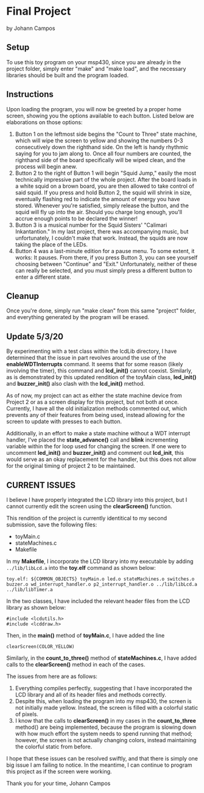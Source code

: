 # Final Project

by Johann Campos

## Setup

To use this toy program on your msp430, since you are already in the project
folder, simply enter "make" and "make load", and the necessary libraries
should be built and the program loaded.

## Instructions

Upon loading the program, you will now be greeted by a proper home screen,
showing you the options available to each button. Listed below are
elaborations on those options:

1. Button 1 on the leftmost side begins the "Count to Three" state machine,
which will wipe the screen to yellow and showing the numbers 0-3 consecutively
down the righthand side. On the left is handy rhythmic saying for you to jam
along to. Once all four numbers are counted, the righthand side of the board
specifically will be wiped clean, and the process will begin anew.
2. Button 2 to the right of Button 1 will begin "Squid Jump," easily the most
technically impressive part of the whole project. After the board loads in a white
squid on a brown board, you are then allowed to take control of said squid. If
you press and hold Button 2, the squid will shrink in size, eventually
flashing red to indicate the amount of energy you have stored. Whenever you're
satisfied, simply release the button, and the squid will fly up into the
air. Should you charge long enough, you'll accrue enough points to be declared
the winner!
3. Button 3 is a musical number for the Squid Sisters' "Calimari
Inkantantion." In my last project, there was accompanying music, but
unfortunately, I couldn't make that work. Instead, the squids are now taking
the place of the LEDs.
4. Button 4 was a last-minute edition for a pause menu. To some extent, it
works: It pauses. From there, if you press Button 3, you can see yourself
choosing between "Continue" and "Exit." Unfortunately, neither of these can
really be selected, and you must simply press a different button to enter a
different state.

## Cleanup

Once you're done, simply run "make clean" from this same "project" folder, and
everything generated by the program will be erased.

## Update 5/3/20

By experimenting with a test class within the lcdLib directory, I have
determined that the issue in part revolves around the use of the
**enableWDTInterrupts** command. It seems that for some reason (likely involving the
timer), this command and **lcd_init()** cannot coexist. Similarly, as is
demonstrated by this updated rendition of the toyMain class, **led_init()**
and **buzzer_init()** also clash with the **lcd_init()** method.

As of now, my project can act as either the state machine device from Project
2 or as a screen display for this project, but not both at once. Currently, I
have all the old initialization methods commented out, which prevents any of
their features from being used, instead allowing for the screen to update with
presses to each button.

Additionally, in an effort to make a state machine without a WDT interrupt
handler, I've placed the **state_advance()** call and **blink** incrementing
variable within the for loop used for changing the screen. If one were to
uncomment **led_init()** and **buzzer_init()** and comment out **lcd_init**,
this would serve as an okay replacement for the handler, but this does not
allow for the original timing of project 2 to be maintained.

## CURRENT ISSUES

I believe I have properly integrated the LCD library into this project, but I
cannot currently edit the screen using the **clearScreen()** function.

This rendition of the project is currently identitical to my second
submission, save the following files:

- toyMain.c
- stateMachines.c
- Makefile

In my **Makefile**, I incorporate the LCD library into my executable by adding
`../lib/libLcd.a` into the **toy.elf** command as shown below:

```
toy.elf: ${COMMON_OBJECTS} toyMain.o led.o stateMachines.o switches.o buzzer.o wd_interrupt_handler.o p2_interrupt_handler.o ../lib/libLcd.a ../lib/libTimer.a
```

In the two classes, I have included the relevant header files from the LCD
library as shown below:

```
#include <lcdutils.h>
#include <lcddraw.h>
```

Then, in the **main()** method of **toyMain.c**, I have added the line

```
clearScreen(COLOR_YELLOW)
```

Similarly, in the **count_to_three()** method of **stateMachines.c**, I have added
calls to the **clearScreen()** method in each of the cases.

The issues from here are as follows:

1. Everything compiles perfectly, suggesting that I have incorporated the LCD
library and all of its header files and methods correctly.
2. Despite this, when loading the program into my msp430, the screen is not
initially made yellow. Instead, the screen is filled with a colorful static of pixels.
3. I know that the calls to **clearScreen()** in my cases in the
**count_to_three** method() are being implemented, because the program is
slowing down with how much effort the system needs to spend running that
method; however, the screen is not actually changing colors, instead
maintaining the colorful static from before.

I hope that these issues can be resolved swiftly, and that there is simply one
big issue I am failing to notice. In the meantime, I can continue to program
this project as if the screen were working.

Thank you for your time,
Johann Campos

